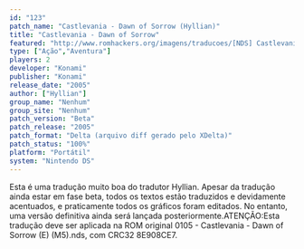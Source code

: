 ```yaml
---
id: "123"
patch_name: "Castlevania - Dawn of Sorrow (Hyllian)"
title: "Castlevania - Dawn of Sorrow"
featured: "http://www.romhackers.org/imagens/traducoes/[NDS] Castlevania - Dawn of Sorrow - Hyllian - 1.png"
type: ["Ação","Aventura"]
players: 2
developer: "Konami"
publisher: "Konami"
release_date: "2005"
author: ["Hyllian"]
group_name: "Nenhum"
group_site: "Nenhum"
patch_version: "Beta"
patch_release: "2005"
patch_format: "Delta (arquivo diff gerado pelo XDelta)"
patch_status: "100%"
platform: "Portátil"
system: "Nintendo DS"
---
```


Esta é uma tradução muito boa do tradutor Hyllian. Apesar da tradução ainda estar em fase beta, todos os textos estão traduzidos e devidamente acentuados, e praticamente todos os gráficos foram editados. No entanto, uma versão definitiva ainda será lançada posteriormente.ATENÇÃO:Esta tradução deve ser aplicada na ROM original 0105 - Castlevania - Dawn of Sorrow (E) (M5).nds, com CRC32 8E908CE7.